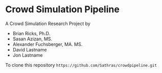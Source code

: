 # Crowd Simulation Pipeline

A Crowd Simulation Research Project by
- Brian Ricks, Ph.D.
- Sasan Azizan, MS.
- Alexander Fuchsberger, MA. MS.
- David Lastname
- Jon Lastname

To clone this repository 
```https://github.com/Sathras/crowdpipeline.git```
